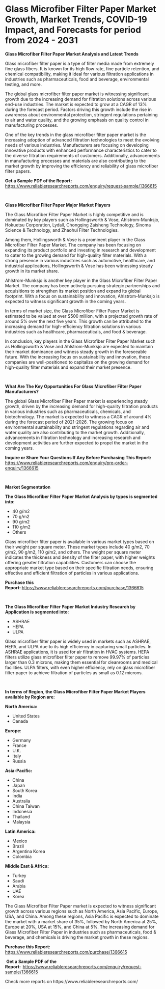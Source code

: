 <p><h1>Glass Microfiber Filter Paper Market Growth, Market Trends, COVID-19 Impact, and Forecasts for period from 2024 - 2031</h1></p><p><strong>Glass Microfiber Filter Paper Market Analysis and Latest Trends</strong></p>
<p><p>Glass microfiber filter paper is a type of filter media made from extremely fine glass fibers. It is known for its high flow rate, fine particle retention, and chemical compatibility, making it ideal for various filtration applications in industries such as pharmaceuticals, food and beverage, environmental testing, and more.</p><p>The global glass microfiber filter paper market is witnessing significant growth due to the increasing demand for filtration solutions across various end-use industries. The market is expected to grow at a CAGR of 13% during the forecast period. Factors driving this growth include the rise in awareness about environmental protection, stringent regulations pertaining to air and water quality, and the growing emphasis on quality control in manufacturing processes.</p><p>One of the key trends in the glass microfiber filter paper market is the increasing adoption of advanced filtration technologies to meet the evolving needs of various industries. Manufacturers are focusing on developing innovative products with enhanced performance characteristics to cater to the diverse filtration requirements of customers. Additionally, advancements in manufacturing processes and materials are also contributing to the market growth by improving the efficiency and reliability of glass microfiber filter papers.</p></p>
<p><strong>Get a Sample PDF of the Report:&nbsp;</strong> <a href="https://www.reliableresearchreports.com/enquiry/request-sample/1366615">https://www.reliableresearchreports.com/enquiry/request-sample/1366615</a></p>
<p>&nbsp;</p>
<p><strong>Glass Microfiber Filter Paper Major Market Players</strong></p>
<p><p>The Glass Microfiber Filter Paper Market is highly competitive and is dominated by key players such as Hollingsworth & Vose, Ahlstrom-Munksjo, Hokuetsu Corporation, Lydall, Chongqing Zaisheng Technology, Sinoma Science & Technology, and Zhaohui Filter Technologies.</p><p>Among them, Hollingsworth & Vose is a prominent player in the Glass Microfiber Filter Paper Market. The company has been focusing on expanding its product portfolio and investing in research and development to cater to the growing demand for high-quality filter materials. With a strong presence in various industries such as automotive, healthcare, and industrial applications, Hollingsworth & Vose has been witnessing steady growth in its market share.</p><p>Ahlstrom-Munksjo is another key player in the Glass Microfiber Filter Paper Market. The company has been actively pursuing strategic partnerships and acquisitions to strengthen its market position and expand its global footprint. With a focus on sustainability and innovation, Ahlstrom-Munksjo is expected to witness significant growth in the coming years.</p><p>In terms of market size, the Glass Microfiber Filter Paper Market is estimated to be valued at over $500 million, with a projected growth rate of around 5% over the next five years. This growth can be attributed to the increasing demand for high-efficiency filtration solutions in various industries such as healthcare, pharmaceuticals, and food & beverage.</p><p>In conclusion, key players in the Glass Microfiber Filter Paper Market such as Hollingsworth & Vose and Ahlstrom-Munksjo are expected to maintain their market dominance and witness steady growth in the foreseeable future. With the increasing focus on sustainability and innovation, these companies are well-positioned to capitalize on the growing demand for high-quality filter materials and expand their market presence.</p></p>
<p>&nbsp;</p>
<p><strong>What Are The Key Opportunities For Glass Microfiber Filter Paper Manufacturers?</strong></p>
<p><p>The global Glass Microfiber Filter Paper market is experiencing steady growth, driven by the increasing demand for high-quality filtration products in various industries such as pharmaceuticals, chemicals, and biotechnology. The market is expected to witness a CAGR of around 4% during the forecast period of 2021-2026. The growing focus on environmental sustainability and stringent regulations regarding air and water quality are also contributing to the market growth. Additionally, advancements in filtration technology and increasing research and development activities are further expected to propel the market in the coming years.</p></p>
<p><strong>Inquire or Share Your Questions If Any Before Purchasing This Report:</strong> <a href="https://www.reliableresearchreports.com/enquiry/pre-order-enquiry/1366615">https://www.reliableresearchreports.com/enquiry/pre-order-enquiry/1366615</a></p>
<p>&nbsp;</p>
<p><strong>Market Segmentation</strong></p>
<p><strong>The Glass Microfiber Filter Paper Market Analysis by types is segmented into:</strong></p>
<p><ul><li>40 g/m2</li><li>70 g/m2</li><li>90 g/m2</li><li>110 g/m2</li><li>Others</li></ul></p>
<p><p>Glass microfiber filter paper is available in various market types based on their weight per square meter. These market types include 40 g/m2, 70 g/m2, 90 g/m2, 110 g/m2, and others. The weight per square meter indicates the thickness and density of the filter paper, with higher weights offering greater filtration capabilities. Customers can choose the appropriate market type based on their specific filtration needs, ensuring effective and efficient filtration of particles in various applications.</p></p>
<p><strong>Purchase this Report:&nbsp;</strong><a href="https://www.reliableresearchreports.com/purchase/1366615">https://www.reliableresearchreports.com/purchase/1366615</a></p>
<p>&nbsp;</p>
<p><strong>The Glass Microfiber Filter Paper Market Industry Research by Application is segmented into:</strong></p>
<p><ul><li>ASHRAE</li><li>HEPA</li><li>ULPA</li></ul></p>
<p><p>Glass microfiber filter paper is widely used in markets such as ASHRAE, HEPA, and ULPA due to its high efficiency in capturing small particles. In ASHRAE applications, it is used for air filtration in HVAC systems. HEPA filters utilize glass microfiber filter paper to remove 99.97% of particles larger than 0.3 microns, making them essential for cleanrooms and medical facilities. ULPA filters, with even higher efficiency, rely on glass microfiber filter paper to achieve filtration of particles as small as 0.12 microns.</p></p>
<p>&nbsp;</p>
<p><strong>In terms of Region, the Glass Microfiber Filter Paper Market Players available by Region are:</strong></p>
<p>
    <p> <strong> North America: </strong>
        <ul>
            <li>United States</li>
            <li>Canada</li>
        </ul>
        </p> 
    <p> <strong> Europe: </strong>
        <ul>
            <li>Germany</li>
            <li>France</li>
            <li>U.K.</li>
            <li>Italy</li>
            <li>Russia</li>
        </ul>
        </p> 
    <p> <strong> Asia-Pacific: </strong>
        <ul>
            <li>China</li>
            <li>Japan</li>
            <li>South Korea</li>
            <li>India</li>
            <li>Australia</li>
            <li>China Taiwan</li>
            <li>Indonesia</li>
            <li>Thailand</li>
            <li>Malaysia</li>
        </ul>
        </p> 
    <p> <strong> Latin America: </strong>
        <ul>
            <li>Mexico</li>
            <li>Brazil</li>
            <li>Argentina Korea</li>
            <li>Colombia</li>
        </ul>
        </p> 
    <p> <strong> Middle East & Africa: </strong>
        <ul>
            <li>Turkey</li>
            <li>Saudi</li>
            <li>Arabia</li>
            <li>UAE</li>
            <li>Korea</li>
        </ul>
    </p>
    </p>
<p><p>The Glass Microfiber Filter Paper market is expected to witness significant growth across various regions such as North America, Asia Pacific, Europe, USA, and China. Among these regions, Asia Pacific is expected to dominate the market with a market share of 35%, followed by North America at 25%, Europe at 20%, USA at 15%, and China at 5%. The increasing demand for Glass Microfiber Filter Paper in industries such as pharmaceuticals, food & beverage, and chemicals is driving the market growth in these regions.</p></p>
<p><strong>Purchase this Report: </strong><a href="https://www.reliableresearchreports.com/purchase/1366615">https://www.reliableresearchreports.com/purchase/1366615</a></p>
<p>&nbsp;<strong>Get a Sample PDF of the Report:&nbsp;&nbsp;</strong><a href="https://www.reliableresearchreports.com/enquiry/request-sample/1366615">https://www.reliableresearchreports.com/enquiry/request-sample/1366615</a></p>
<p><strong></strong></p>
<p>Check more reports on https://www.reliableresearchreports.com/</p>